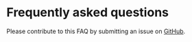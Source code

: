 # Frequently asked questions

Please contribute to this FAQ by submitting an issue on
[GitHub](https://github.com/flyvis/datamate/issues).
